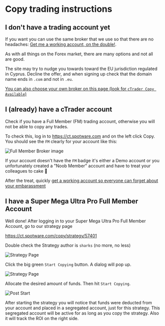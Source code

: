 # Copy trading instructions

## I don't have a trading account yet

If you want you can use the same broker that we use so that there are no headaches: [Get me a working account, on the double!](https://www.icmarkets.com/global/en/trading-accounts/ctrader-raw/). 

As with all things on the Forex market, there are many options and not all are good. 

The site may try to nudge you towards toward the EU jurisdiction regulated in Cyprus. Decline the offer, and when signing up check that the domain name ends in `.com` and not in `.eu`. 

[You can also choose your own broker on this page (look for `cTrader Copy Available`)](https://ctrader.com/featured-brokers/)

## I (already) have a cTrader account

Check if you have a Full Member (FM) trading account, otherwise you will not be able to copy any trades.

To check this, log in to https://ct.spotware.com and on the left click Copy. You should see the `FM` clearly for your account like this:

![Full Member Broker image](/img/fm.png)

If your account doesn't have the `FM` badge it's either a Demo account or you unfortunately created a "Noob Member" account and have to treat your colleagues to cake 🍰

After the treat, quickly [get a working account so everyone can forget about your embarassment](https://www.icmarkets.com/global/en/trading-accounts/ctrader-raw/)

## I have a Super Mega Ultra Pro Full Member Account

Well done! After logging in to your Super Mega Ultra Pro Full Member Account, go to our strategy page

https://ct.spotware.com/copy/strategy/57401

Double check the Strategy author is `sharks` (no more, no less)

![Strategy Page](/img/strategy.png)

Click the big green `Start Copying` button. A dialog will pop up.

![Strategy Page](/img/start-strategy.png)

Allocate the desired amount of funds. Then hit `Start Copying`.

![Post Start](/img/post-start.png)

After starting the strategy you will notice that funds were deducted from your account and placed in a segregated account, just for this strategy. This segregated account will be active for as long as you copy the strategy. Also it will track the ROI on the right side. 